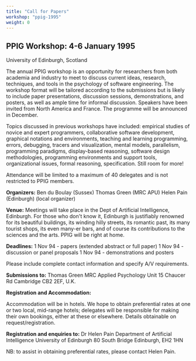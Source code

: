 ```yaml
---
title: "Call for Papers"
workshop: "ppig-1995"
weight: 0
---
```




## PPIG Workshop: 4-6 January 1995
University of Edinburgh, Scotland

The annual PPIG workshop is an opportunity for researchers from both academia and industry to meet to discuss current ideas, research, techniques, and tools in the psychology of software engineering. The workshop format will be tailored according to the submissions but is likely to include paper presentations, discussion sessions, demonstrations, and posters, as well as ample time for informal discussion. Speakers have been invited from North America and France. The programme will be announced in December.

Topics discussed in previous workshops have included: empirical studies of novice and expert programmers, collaborative software development, graphical notations and environments, teaching and learning programming, errors, debugging, tracers and visualization, mental models, parallelism, programming paradigms, display-based reasoning, software design methodologies, programming environments and support tools, organizational issues, formal reasoning, specification. Still room for more!

Attendance will be limited to a maximum of 40 delegates and is not restricted to PPIG members.

**Organizers:**
Ben du Boulay (Sussex)
Thomas Green (MRC APU)
Helen Pain (Edinburgh) (local organizer)

**Venue:**
Meetings will take place in the Dept of Artificial Intelligence, Edinburgh. For those who don't know it, Edinburgh is justifiably renowned for its beautiful buildings, its winding hilly streets, its romantic past, its many tourist shops, its even many-er bars, and of course its contributions to the sciences and the arts. PPIG will be right at home.

**Deadlines:**
1 Nov 94 - papers (extended abstract or full paper)
1 Nov 94 - discussion or panel proposals
1 Nov 94 - demonstrations and posters

Please include complete contact information and specify A/V requirements.

**Submissions to:**
Thomas Green
MRC Applied Psychology Unit
15 Chaucer Rd
Cambridge CB2 2EF, U.K.

**Registration and Accommodation:**

Accommodation will be in hotels. We hope to obtain preferential rates at one or two local, mid-range hotels; delegates will be responsible for making their own bookings, either at these or elsewhere. Details obtainable on request/registration.

**Registration and enquiries to:**
Dr Helen Pain
Department of Artificial Intelligence
University of Edinburgh
80 South Bridge
Edinburgh, EH2 1HN

NB: to assist in obtaining preferential rates, please contact Helen Pain.
